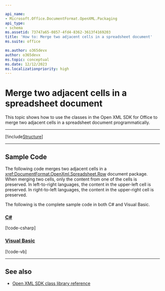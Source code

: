 ```yaml
---

api_name:
- Microsoft.Office.DocumentFormat.OpenXML.Packaging
api_type:
- schema
ms.assetid: 73747a65-0857-4fd4-8362-3613f4169203
title: 'How to: Merge two adjacent cells in a spreadsheet document'
ms.suite: office

ms.author: o365devx
author: o365devx
ms.topic: conceptual
ms.date: 12/12/2023
ms.localizationpriority: high
---
```

# Merge two adjacent cells in a spreadsheet document

This topic shows how to use the classes in the Open XML SDK for
Office to merge two adjacent cells in a spreadsheet document
programmatically.

--------------------------------------------------------------------------------

[!include[Structure](../includes/spreadsheet/structure.md)]


--------------------------------------------------------------------------------
## Sample Code 

The following code merges two adjacent cells in a <xref:DocumentFormat.OpenXml.Spreadsheet.Row> document package. When
merging two cells, only the content from one of the cells is preserved.
In left-to-right languages, the content in the upper-left cell is
preserved. In right-to-left languages, the content in the upper-right
cell is preserved.

The following is the complete sample code in both C\# and Visual Basic.

### [C#](#tab/cs)
[!code-csharp[](../../samples/spreadsheet/merge_two_adjacent_cells/cs/Program.cs#snippet0)]

### [Visual Basic](#tab/vb)
[!code-vb[](../../samples/spreadsheet/merge_two_adjacent_cells/vb/Program.vb#snippet0)]

--------------------------------------------------------------------------------
## See also 

- [Open XML SDK class library reference](/office/open-xml/open-xml-sdk)
